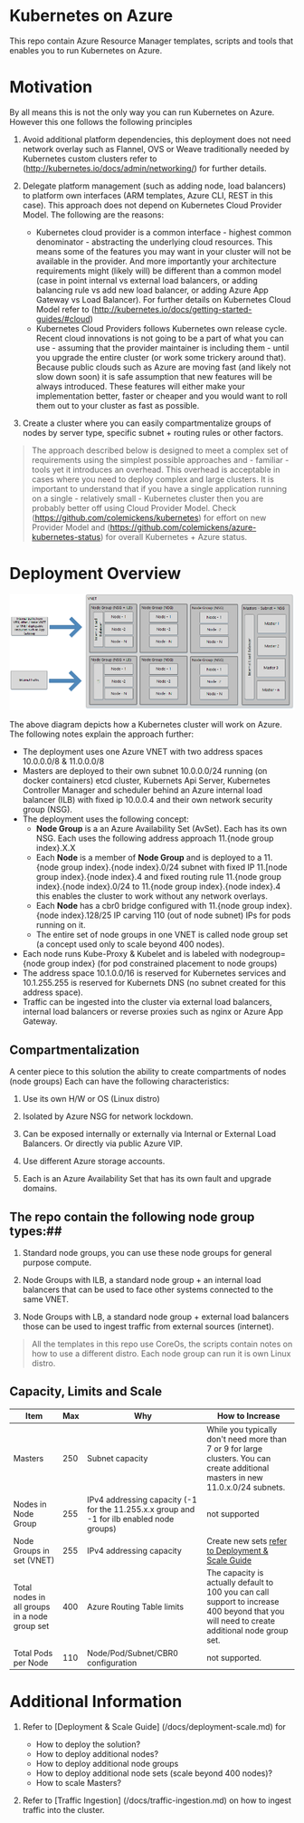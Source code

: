 # Kubernetes on Azure
This repo contain Azure Resource Manager templates, scripts and tools that enables you to run Kubernetes on Azure.


# Motivation 

By all means this is not the only way you can run Kubernetes on Azure. However this one follows the following principles

1. Avoid additional platform dependencies, this deployment does not need network overlay such as Flannel, OVS or Weave traditionally needed by Kubernetes custom clusters refer to (http://kubernetes.io/docs/admin/networking/) for further details.

2. Delegate platform management (such as adding node, load balancers) to platform own interfaces (ARM templates, Azure CLI, REST in this case). This approach does not depend on Kubernetes Cloud Provider Model. The following are the reasons:
	- Kubernetes cloud provider is a common interface - highest common denominator - abstracting the underlying cloud resources. This means some of the features you may want in your cluster will not be available in the provider. And more importantly your architecture requirements might (likely will) be different than a common model (case in point internal vs external load balancers, or adding balancing rule vs add new load balancer, or adding Azure App Gateway vs Load Balancer). For further details on Kubernetes Cloud Model refer to (http://kubernetes.io/docs/getting-started-guides/#cloud)
	- Kubernetes Cloud Providers follows Kubernetes own release cycle. Recent cloud innovations is not going to be a part of what you can use - assuming that the provider maintainer is including them -  until you upgrade the entire cluster (or work some trickery around that). Because public clouds such as Azure are moving fast (and likely not slow down soon) it is safe assumption that new features will be always introduced. These features will either make your implementation better, faster or cheaper and you would want to roll them out to your cluster as fast as possible.

3. Create a cluster where you can easily compartmentalize groups of nodes by server type, specific subnet + routing rules or other factors.     



> The approach described below is designed to meet a complex set of requirements using the simplest possible approaches and  - familiar - tools yet it introduces an overhead. This overhead is acceptable in cases where you need to deploy complex and large clusters.  It is important to understand that if you have a single application running on a single - relatively small - Kubernetes cluster then you are probably better off using Cloud Provider Model. Check (https://github.com/colemickens/kubernetes) for effort on new Provider Model and (https://github.com/colemickens/azure-kubernetes-status) for overall Kubernetes + Azure status.  




# Deployment Overview

![Deployment Overview](/docs/img/deployment-overview.png)


The above diagram depicts how a Kubernetes cluster will work on Azure. The following notes explain the approach further:
- The deployment uses one Azure VNET with two address spaces 10.0.0.0/8 & 11.0.0.0/8
- Masters are deployed to their own subnet 10.0.0.0/24 running (on docker containers) etcd cluster, Kubernets Api Server, Kubernetes Controller Manager and scheduler behind an Azure internal load balancer (ILB) with fixed ip 10.0.0.4 and their own network security group (NSG).
- The deployment uses the following concept:
	- **Node Group** is a an Azure Availability Set (AvSet). Each has its own NSG. Each uses the following address approach 11.{node group index}.X.X
	- Each **Node** is a member of **Node Group** and is deployed to a 11.{node group index}.{node index}.0/24 subnet with fixed IP 11.[node group index}.{node index}.4 and fixed routing rule 11.{node group index}.{node index}.0/24 to 11.{node group index}.{node index}.4 this enables the cluster to work without any network overlays.
	- Each **Node** has a cbr0 bridge configured with 11.{node group index}.{node index}.128/25 IP carving 110 (out of node subnet) IPs for pods running on it.  
	- The entire set of node groups in one VNET is called node group set (a concept used only to scale beyond 400 nodes). 
- Each node runs Kube-Proxy & Kubelet and is labeled with nodegroup={node group index} (for pod constrained placement to node groups)
- The address space 10.1.0.0/16 is reserved for Kubernetes services and 10.1.255.255 is reserved for Kubernets DNS (no subnet created for this address space).
- Traffic can be ingested into the cluster via external load balancers, internal load balancers or reverse proxies such as nginx or Azure App Gateway.

## Compartmentalization ##
A center piece to this solution the ability to create compartments of nodes (node groups) Each can have the following characteristics:

1. Use its own H/W or OS (Linux distro)

2. Isolated by Azure NSG for network lockdown.

3. Can be exposed internally or externally via Internal or External Load Balancers. Or directly via public Azure VIP.

4. Use different Azure storage accounts. 

5. Each is an Azure Availability Set that has its own fault and upgrade domains.


## The repo contain the following node group types:##

1. Standard node groups, you can use these node groups for general purpose compute. 

2. Node Groups with ILB, a standard node group + an internal load balancers that can be used to face other systems connected to the same VNET. 

3. Node Groups with LB, a standard node group + external load balancers those can be used to ingest traffic from external sources (internet). 


> All the templates in this repo use CoreOs, the scripts contain notes on how to use a different distro. Each node group can run it is own Linux distro. 


## Capacity, Limits and Scale ##

Item | Max | Why | How to Increase
--- | --- | --- | ---
Masters | 250 | Subnet capacity | While you typically don't need more than 7 or 9 for large clusters. You can create additional masters in new 11.0.x.0/24 subnets. 
Nodes in Node Group | 255 | IPv4 addressing capacity (-1 for the 11.255.x.x group and -1 for ilb enabled node groups) | not supported
Node Groups in set (VNET) | 255 | IPv4 addressing capacity | Create new sets [refer to Deployment & Scale Guide](/docs/deployment-scale.md)
Total nodes in all groups in a node group set | 400 | Azure Routing Table limits | The capacity is actually default to 100 you can call support to increase 400 beyond that you will need to create additional node group set. 
Total Pods per Node| 110 | Node/Pod/Subnet/CBR0 configuration | not supported.

# Additional Information
1. Refer to [Deployment & Scale Guide] (/docs/deployment-scale.md) for 
	- How to deploy the solution?
	- How to deploy additional nodes?
	- How to deploy additional node groups
	- How to deploy additional node sets (scale beyond 400 nodes)? 
	- How to scale Masters?

3. Refer to [Traffic Ingestion] (/docs/traffic-ingestion.md) on how to ingest traffic into the cluster.
